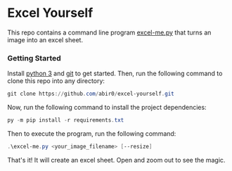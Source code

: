 Excel Yourself
==============

This repo contains a command line program [excel-me.py](https://github.com/abir0/excel-yourself/blob/main/excel-me.py) that turns an image into an excel sheet.

### Getting Started

Install [python 3](https://www.python.org/downloads/) and [git](https://git-scm.com/) to get started. Then, run the following command to clone this repo into any directory:

```powershell
git clone https://github.com/abir0/excel-yourself.git
```

Now, run the following command to install the project dependencies:

```powershell
py -m pip install -r requirements.txt
```

Then to execute the program, run the following command:

```powershell
.\excel-me.py <your_image_filename> [--resize]
```

That's it! It will create an excel sheet. Open and zoom out to see the magic.

